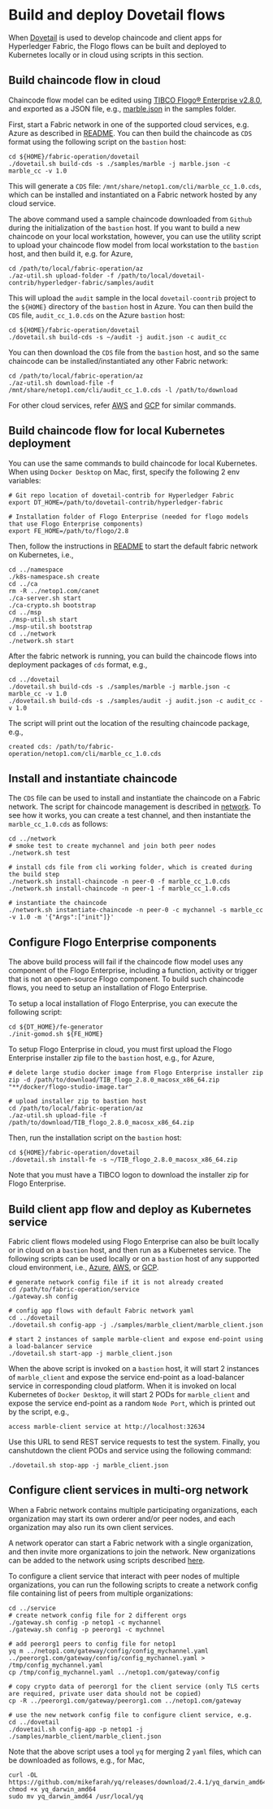 # Build and deploy Dovetail flows

When [Dovetail](https://github.com/TIBCOSoftware/dovetail-contrib/tree/master/hyperledger-fabric) is used to develop chaincode and client apps for Hyperledger Fabric, the Flogo flows can be built and deployed to Kubernetes locally or in cloud using scripts in this section.

## Build chaincode flow in cloud
Chaincode flow model can be edited using [TIBCO Flogo® Enterprise v2.8.0](https://docs.tibco.com/products/tibco-flogo-enterprise-2-8-0), and exported as a JSON file, e.g., [marble.json](./samples/marble/marble.json) in the samples folder.

First, start a Fabric network in one of the supported cloud services, e.g. Azure as described in [README](../az/README.md).  You can then build the chaincode as `CDS` format using the following script on the `bastion` host:
```
cd ${HOME}/fabric-operation/dovetail
./dovetail.sh build-cds -s ./samples/marble -j marble.json -c marble_cc -v 1.0
```
This will generate a `CDS` file: `/mnt/share/netop1.com/cli/marble_cc_1.0.cds`, which can be installed and instantiated on a Fabric network hosted by any cloud service.

The above command used a sample chaincode downloaded from `Github` during the initialization of the `bastion` host.  If you want to build a new chaincode on your local workstation, however, you can use the utility script to upload your chaincode flow model from local workstation to the `bastion` host, and then build it, e.g. for Azure,
```
cd /path/to/local/fabric-operation/az
./az-util.sh upload-folder -f /path/to/local/dovetail-contrib/hyperledger-fabric/samples/audit
```
This will upload the `audit` sample in the local `dovetail-coontrib` project to the `${HOME}` directory of the `bastion` host in Azure.  You can then build the `CDS` file, `audit_cc_1.0.cds` on the Azure `bastion` host:
```
cd ${HOME}/fabric-operation/dovetail
./dovetail.sh build-cds -s ~/audit -j audit.json -c audit_cc
```
You can then download the `CDS` file from the `bastion` host, and so the same chaincode can be installed/instantiated any other Fabric network:
```
cd /path/to/local/fabric-operation/az
./az-util.sh download-file -f /mnt/share/netop1.com/cli/audit_cc_1.0.cds -l /path/to/download
```

For other cloud services, refer [AWS](../aws/README.md) and [GCP](../gcp/README.md) for similar commands.

## Build chaincode flow for local Kubernetes deployment
You can use the same commands to build chaincode for local Kubernetes.  When using `Docker Desktop` on Mac, first, specify the following 2 env variables:
```
# Git repo location of dovetail-contrib for Hyperledger Fabric
export DT_HOME=/path/to/dovetail-contrib/hyperledger-fabric

# Installation folder of Flogo Enterprise (needed for flogo models that use Flogo Enterprise components)
export FE_HOME=/path/to/flogo/2.8
```
Then, follow the instructions in [README](../README.md) to start the default fabric network on Kubernetes, i.e.,
```
cd ../namespace
./k8s-namespace.sh create
cd ../ca
rm -R ../netop1.com/canet
./ca-server.sh start
./ca-crypto.sh bootstrap
cd ../msp
./msp-util.sh start
./msp-util.sh bootstrap
cd ../network
./network.sh start
```
After the fabric network is running, you can build the chaincode flows into deployment packages of `cds` format, e.g.,
```
cd ../dovetail
./dovetail.sh build-cds -s ./samples/marble -j marble.json -c marble_cc -v 1.0
./dovetail.sh build-cds -s ./samples/audit -j audit.json -c audit_cc -v 1.0
```
The script will print out the location of the resulting chaincode package, e.g.,
```
created cds: /path/to/fabric-operation/netop1.com/cli/marble_cc_1.0.cds
```
## Install and instantiate chaincode
The `CDS` file can be used to install and instantiate the chaincode on a Fabric network. The script for chaincode management is described in [network](../network/README.md).  To see how it works, you can create a test channel, and then instantiate the `marble_cc_1.0.cds` as follows:
```
cd ../network
# smoke test to create mychannel and join both peer nodes
./network.sh test

# install cds file from cli working folder, which is created during the build step
./network.sh install-chaincode -n peer-0 -f marble_cc_1.0.cds
./network.sh install-chaincode -n peer-1 -f marble_cc_1.0.cds

# instantiate the chaincode
./network.sh instantiate-chaincode -n peer-0 -c mychannel -s marble_cc -v 1.0 -m '{"Args":["init"]}'
```
## Configure Flogo Enterprise components
The above build process will fail if the chaincode flow model uses any component of the Flogo Enterprise, including a function, activity or trigger that is not an open-source Flogo component. To build such chaincode flows, you need to setup an installation of Flogo Enterprise.

To setup a local installation of Flogo Enterprise, you can execute the following script:
```
cd ${DT_HOME}/fe-generator
./init-gomod.sh ${FE_HOME}
```
To setup Flogo Enterprise in cloud, you must first upload the Flogo Enterprise installer zip file to the `bastion` host, e.g., for Azure,
```
# delete large studio docker image from Flogo Enterprise installer zip
zip -d /path/to/download/TIB_flogo_2.8.0_macosx_x86_64.zip "**/docker/flogo-studio-image.tar" 

# upload installer zip to bastion host
cd /path/to/local/fabric-operation/az
./az-util.sh upload-file -f /path/to/download/TIB_flogo_2.8.0_macosx_x86_64.zip
```
Then, run the installation script on the `bastion` host:
```
cd ${HOME}/fabric-operation/dovetail
./dovetail.sh install-fe -s ~/TIB_flogo_2.8.0_macosx_x86_64.zip
```
Note that you must have a TIBCO logon to download the installer zip for Flogo Enterprise.

## Build client app flow and deploy as Kubernetes service
Fabric client flows modeled using Flogo Enterprise can also be built locally or in cloud on a `bastion` host, and then run as a Kubernetes service.  The following scripts can be used locally or on a `bastion` host of any supported cloud environment, i.e., [Azure](../az), [AWS](../aws), or [GCP](../gcp).
```
# generate network config file if it is not already created
cd /path/to/fabric-operation/service
./gateway.sh config

# config app flows with default Fabric network yaml
cd ../dovetail
./dovetail.sh config-app -j ./samples/marble_client/marble_client.json

# start 2 instances of sample marble-client and expose end-point using a load-balancer service
./dovetail.sh start-app -j marble_client.json
```
When the above script is invoked on a `bastion` host, it will start 2 instances of `marble_client` and expose the service end-point as a load-balancer service in corresponding cloud platform.  When it is invoked on local Kubernetes of `Docker Desktop`, it will start 2 PODs for `marble_client` and expose the service end-point as a random `Node Port`, which is printed out by the script, e.g., 
```
access marble-client service at http://localhost:32634
```
Use this URL to send REST service requests to test the system.  Finally, you canshutdown the client PODs and service using the following command:
```
./dovetail.sh stop-app -j marble_client.json
```
## Configure client services in multi-org network
When a Fabric network contains multiple participating organizations, each organization may start its own orderer and/or peer nodes, and each organization may also run its own client services.

A network operator can start a Fabric network with a single organization, and then invite more organizations to join the network.  New organizations can be added to the network using scripts described [here](../operations.md#add-new-peer-org-to-the-same-kubernetes-cluster).

To configure a client service that interact with peer nodes of multiple organizations, you can run the following scripts to create a network config file containing list of peers from multiple organizations:
```
cd ../service
# create network config file for 2 different orgs
./gateway.sh config -p netop1 -c mychannel
./gateway.sh config -p peerorg1 -c mychnnel

# add peerorg1 peers to config file for netop1
yq m ../netop1.com/gateway/config/config_mychannel.yaml ../peerorg1.com/gateway/config/config_mychannel.yaml > /tmp/config_mychannel.yaml
cp /tmp/config_mychannel.yaml ../netop1.com/gateway/config

# copy crypto data of peerorg1 for the client service (only TLS certs are required, private user data should not be copied)
cp -R ../peerorg1.com/gateway/peerorg1.com ../netop1.com/gateway

# use the new network config file to configure client service, e.g.
cd ../dovetail
./dovetail.sh config-app -p netop1 -j ./samples/marble_client/marble_client.json
```
Note that the above script uses a tool `yq` for merging 2 `yaml` files, which can be downloaded as follows, e.g., for Mac,
```
curl -OL https://github.com/mikefarah/yq/releases/download/2.4.1/yq_darwin_amd64
chmod +x yq_darwin_amd64
sudo mv yq_darwin_amd64 /usr/local/yq
```